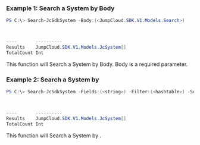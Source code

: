 ### Example 1: Search a System by Body
```powershell
PS C:\> Search-JcSdkSystem -Body:(<JumpCloud.SDK.V1.Models.Search>)



----       ----------
Results    JumpCloud.SDK.V1.Models.JcSystem[]
TotalCount Int


```

This function will Search a System by Body. Body is a required parameter.

### Example 2: Search a System by
```powershell
PS C:\> Search-JcSdkSystem -Fields:(<string>) -Filter:(<hashtable>) -SearchFilter:(<hashtable>)



----       ----------
Results    JumpCloud.SDK.V1.Models.JcSystem[]
TotalCount Int


```

This function will Search a System by .

